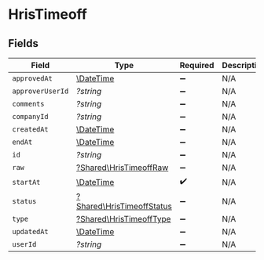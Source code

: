 # HrisTimeoff


## Fields

| Field                                                                 | Type                                                                  | Required                                                              | Description                                                           |
| --------------------------------------------------------------------- | --------------------------------------------------------------------- | --------------------------------------------------------------------- | --------------------------------------------------------------------- |
| `approvedAt`                                                          | [\DateTime](https://www.php.net/manual/en/class.datetime.php)         | :heavy_minus_sign:                                                    | N/A                                                                   |
| `approverUserId`                                                      | *?string*                                                             | :heavy_minus_sign:                                                    | N/A                                                                   |
| `comments`                                                            | *?string*                                                             | :heavy_minus_sign:                                                    | N/A                                                                   |
| `companyId`                                                           | *?string*                                                             | :heavy_minus_sign:                                                    | N/A                                                                   |
| `createdAt`                                                           | [\DateTime](https://www.php.net/manual/en/class.datetime.php)         | :heavy_minus_sign:                                                    | N/A                                                                   |
| `endAt`                                                               | [\DateTime](https://www.php.net/manual/en/class.datetime.php)         | :heavy_minus_sign:                                                    | N/A                                                                   |
| `id`                                                                  | *?string*                                                             | :heavy_minus_sign:                                                    | N/A                                                                   |
| `raw`                                                                 | [?Shared\HrisTimeoffRaw](../../Models/Shared/HrisTimeoffRaw.md)       | :heavy_minus_sign:                                                    | N/A                                                                   |
| `startAt`                                                             | [\DateTime](https://www.php.net/manual/en/class.datetime.php)         | :heavy_check_mark:                                                    | N/A                                                                   |
| `status`                                                              | [?Shared\HrisTimeoffStatus](../../Models/Shared/HrisTimeoffStatus.md) | :heavy_minus_sign:                                                    | N/A                                                                   |
| `type`                                                                | [?Shared\HrisTimeoffType](../../Models/Shared/HrisTimeoffType.md)     | :heavy_minus_sign:                                                    | N/A                                                                   |
| `updatedAt`                                                           | [\DateTime](https://www.php.net/manual/en/class.datetime.php)         | :heavy_minus_sign:                                                    | N/A                                                                   |
| `userId`                                                              | *?string*                                                             | :heavy_minus_sign:                                                    | N/A                                                                   |
